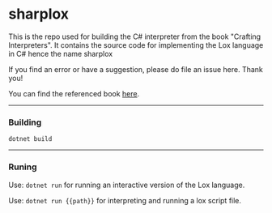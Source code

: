 
# sharplox

This is the repo used for building the C# interpreter from the book "Crafting Interpreters". 
It contains the source code for implementing the Lox language in C# hence the name sharplox

If you find an error or have a suggestion, please do file an issue here. Thank you!

You can find the referenced book [here](https://github.com/munificent/craftinginterpreters).

***


### Building

```dotnet build```


***

### Runing

Use: 
```dotnet run``` for running an interactive version of the Lox language.

Use:
```dotnet run {{path}}``` for interpreting and running a lox script file.
